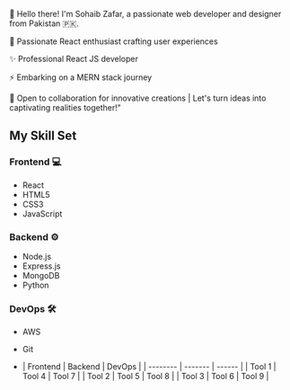👋 Hello there! I'm Sohaib Zafar, a passionate web developer and designer from Pakistan 🇵🇰.

🚀 Passionate React enthusiast crafting user experiences

✨ Professional React JS developer

⚡ Embarking on a MERN stack journey

👯 Open to collaboration for innovative creations | Let's turn ideas into captivating realities together!"
## My Skill Set

### Frontend 💻

- React
- HTML5
- CSS3
- JavaScript

### Backend ⚙️

- Node.js
- Express.js
- MongoDB
- Python

### DevOps 🛠️

- AWS
- Git

- | Frontend | Backend | DevOps |
| -------- | ------- | ------ |
| Tool 1   | Tool 4  | Tool 7 |
| Tool 2   | Tool 5  | Tool 8 |
| Tool 3   | Tool 6  | Tool 9 |




<!---
sohaibzafar701/sohaibzafar701 is a ✨ special ✨ repository because its `README.md` (this file) appears on your GitHub profile.
You can click the Preview link to take a look at your changes.
--->
